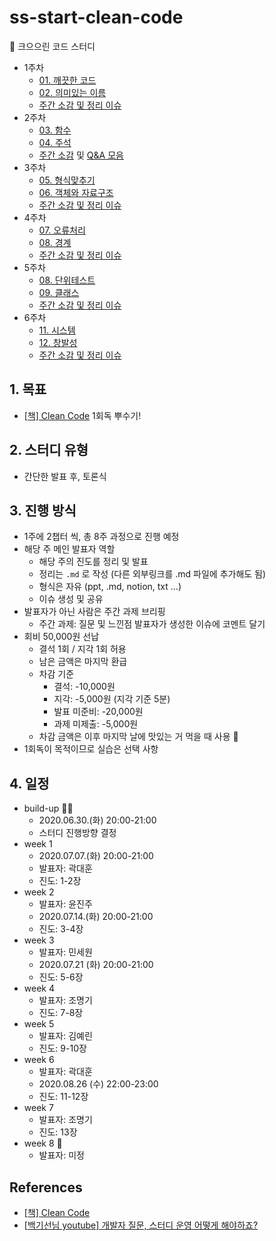 # ss-start-clean-code

🧹 크으으린 코드 스터디

- 1주차
  - [01. 깨끗한 코드](/week1/01.%20깨끗한%20코드.md)
  - [02. 의미있는 이름](/week1/02.%20의미있는%20이름.md)
  - [주간 소감 및 정리 이슈](https://github.com/strange-study/ss-start-clean-code/issues/2)
- 2주차
  - [03. 함수](/week2/03.%20함수.md)
  - [04. 주석](/week2/04.%20주석.md)
  - [주간 소감](https://github.com/strange-study/ss-start-clean-code/issues/5) 및 [Q&A 모음](/week2/Q%26A.md)
- 3주차
  - [05. 형식맞추기](/week3/05.%20형식맞추기.md)
  - [06. 객체와 자료구조](/week3/06.%20객체와%20자료구조.md)
  - [주간 소감 및 정리 이슈](https://github.com/strange-study/ss-start-clean-code/issues/7)
- 4주차
  - [07. 오류처리](week4/07.%20오류처리.md)
  - [08. 경계](week4/08.%20경계.md)
  - [주간 소감 및 정리 이슈](https://github.com/strange-study/ss-start-clean-code/issues/10)
- 5주차
  - [08. 단위테스트](/week5/09.%20단위테스트.md)
  - [09. 클래스](/week5/10.%20클래스.md)
  - [주간 소감 및 정리 이슈](https://github.com/strange-study/ss-start-clean-code/issues/11)
- 6주차
  - [11. 시스템](/week6/11.%20시스템.md)
  - [12. 창발성](/week6/12.%20창발성.md)
  - [주간 소감 및 정리 이슈](https://github.com/strange-study/ss-start-clean-code/issues/12)

## 1. 목표

- [[책] Clean Code](http://www.kyobobook.co.kr/product/detailViewKor.laf?mallGb=KOR&ejkGb=KOR&barcode=9788966260959) 1회독 뿌수기!

## 2. 스터디 유형

- 간단한 발표 후, 토론식

## 3. 진행 방식

- 1주에 2챕터 씩, 총 8주 과정으로 진행 예정
- 해당 주 메인 발표자 역할
  - 해당 주의 진도를 정리 및 발표
  - 정리는 `.md` 로 작성 (다른 외부링크를 .md 파일에 추가해도 됨)
  - 형식은 자유 (ppt, .md, notion, txt ...)
  - 이슈 생성 및 공유
- 발표자가 아닌 사람은 주간 과제 브리핑
  - 주간 과제: 질문 및 느낀점 발표자가 생성한 이슈에 코멘트 달기
- 회비 50,000원 선납
  - 결석 1회 / 지각 1회 허용
  - 남은 금액은 마지막 환급
  - 차감 기준
    - 결석: -10,000원
    - 지각: -5,000원 (지각 기준 5분)
    - 발표 미준비: -20,000원
    - 과제 미제출: -5,000원
  - 차감 금액은 이후 마지막 날에 맛있는 거 먹을 때 사용 🎉
- 1회독이 목적이므로 실습은 선택 사항

## 4. 일정

- build-up 🏃‍♂️
  - 2020.06.30.(화) 20:00-21:00
  - 스터디 진행방향 결정
- week 1
  - 2020.07.07.(화) 20:00-21:00
  - 발표자: 곽대훈
  - 진도: 1-2장
- week 2
  - 발표자: 윤진주
  - 2020.07.14.(화) 20:00-21:00
  - 진도: 3-4장
- week 3
  - 발표자: 민세원
  - 2020.07.21 (화) 20:00-21:00
  - 진도: 5-6장
- week 4
  - 발표자: 조명기
  - 진도: 7-8장
- week 5
  - 발표자: 김예린
  - 진도: 9-10장
- week 6
  - 발표자: 곽대훈
  - 2020.08.26 (수) 22:00-23:00
  - 진도: 11-12장
- week 7
  - 발표자: 조명기
  - 진도: 13장
- week 8 🎉
  - 발표자: 미정

## References

- [[책] Clean Code](http://www.kyobobook.co.kr/product/detailViewKor.laf?mallGb=KOR&ejkGb=KOR&barcode=9788966260959)
- [[백기선님 youtube] 개발자 질문, 스터디 운영 어떻게 해야하죠?](https://www.youtube.com/watch?v=RdTpUfm2hSo)
